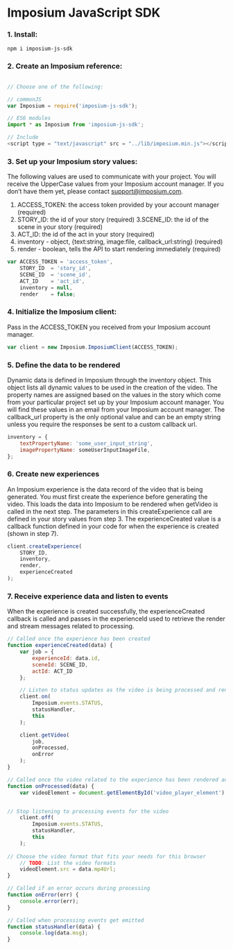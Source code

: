 Imposium JavaScript SDK
====================================================

### 1. Install:

`npm i imposium-js-sdk`

### 2. Create an Imposium reference:

```javascript

// Choose one of the following:

// commonJS
var Imposium = require('imposium-js-sdk');

// ES6 modules 
import * as Imposium from 'imposium-js-sdk';

// Include
<script type = "text/javascript" src = "../lib/imposium.min.js"></script>
```

### 3. Set up your Imposium story values:

The following values are used to communicate with your project. You will receive the UpperCase values from your Imposium account manager. If you don’t have them yet, please contact support@imposium.com.

1. ACCESS_TOKEN: the access token provided by your account manager (required)
2. STORY_ID: the id of your story (required)
3.SCENE_ID: the id of the scene in your story (required)
4. ACT_ID: the id of the act in your story (required)
5. inventory - object, {text:string, image:file, callback_url:string} (required)
6. render - boolean, tells the API to start rendering immediately (required)

```javascript
var ACCESS_TOKEN = 'access_token', 
	STORY_ID  = 'story_id',
	SCENE_ID  = 'scene_id', 
	ACT_ID    = 'act_id',
	inventory = null,
	render    = false;
```

### 4. Initialize the Imposium client:

Pass in the ACCESS_TOKEN you received from your Imposium account manager.

```javascript
var client = new Imposium.ImposiumClient(ACCESS_TOKEN);
```

### 5. Define the data to be rendered

Dynamic data is defined in Imposium through the inventory object. This object lists all dynamic values to be used in the creation of the video. The property names are assigned based on the values in the story which come from your particular project set up by your Imposium account manager. You will find these values in an email from your Imposium account manager.
The callback_url property is the only optional value and can be an empty string unless you require the responses be sent to a custom callback url.

```javascript
inventory = {
	textPropertyName: 'some_user_input_string',
	imagePropertyName: someUserInputImageFile,
};
```

### 6. Create new experiences

An Imposium experience is the data record of the video that is being generated. You must first create the experience before generating the video. This loads the data into Imposium to be rendered when getVideo is called in the next step.
The parameters in this createExperience call are defined in your story values from step 3. The experienceCreated value is a callback function defined in your code for when the experience is created (shown in step 7).

```javascript
client.createExperience(
	STORY_ID, 
	inventory, 
	render, 
	experienceCreated
);
```

### 7. Receive experience data and listen to events

When the experience is created successfully, the experienceCreated callback is called and passes in the experienceId used to retrieve the render and stream messages related to processing.

```javascript
// Called once the experience has been created
function experienceCreated(data) {
	var job = {
		experienceId: data.id,
		sceneId: SCENE_ID,
		actId: ACT_ID
	};

	// Listen to status updates as the video is being processed and rendered
	client.on(
		Imposium.events.STATUS, 
		statusHandler, 
		this
	);

	client.getVideo(
		job, 
		onProcessed, 
		onError
	);
}

// Called once the video related to the experience has been rendered and saved
function onProcessed(data) {
	var videoElement = document.getElementById('video_player_element');


// Stop listening to processing events for the video
	client.off(
		Imposium.events.STATUS, 
		statusHandler, 
		this
	);
	
// Choose the video format that fits your needs for this browser
	// TODO: List the video formats
	videoElement.src = data.mp4Url;
}

// Called if an error occurs during processing
function onError(err) {
	console.error(err);
}

// Called when processing events get emitted 
function statusHandler(data) {
	console.log(data.msg);
}
```